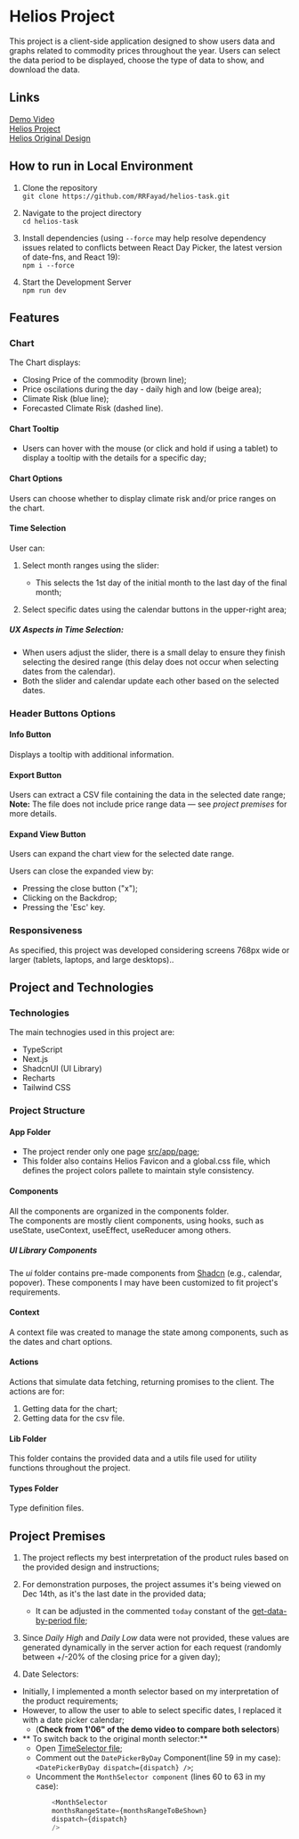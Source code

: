 # Helios Project

This project is a client-side application designed to show users data and graphs related to commodity prices throughout the year. Users can select the data period to be displayed, choose the type of data to show, and download the data.

## Links

[Demo Video](https://www.loom.com/share/6bd2951bffa9448b8ab3b2e0a6b75e49)  
[Helios Project](https://helios-project-rf.vercel.app/)  
[Helios Original Design](https://www.figma.com/design/9b0hT6q2ViTmxnS6E4ABNG/Technical-Test---Front-end?node-id=0-1&p=f&t=x0vuL7SGDSQusUdT-0)

## How to run in Local Environment

1. Clone the repository  
   `git clone https://github.com/RRFayad/helios-task.git`

2. Navigate to the project directory  
   `cd helios-task`

3. Install dependencies (using `--force` may help resolve dependency issues related to conflicts between React Day Picker, the latest version of date-fns, and React 19):  
   `npm i --force`

4. Start the Development Server  
   `npm run dev`

## Features

### Chart

The Chart displays:

- Closing Price of the commodity (brown line);
- Price oscilations during the day - daily high and low (beige area);
- Climate Risk (blue line);
- Forecasted Climate Risk (dashed line).

#### Chart Tooltip

- Users can hover with the mouse (or click and hold if using a tablet) to display a tooltip with the details for a specific day;

#### Chart Options

Users can choose whether to display climate risk and/or price ranges on the chart.

#### Time Selection

User can:

1. Select month ranges using the slider:

   - This selects the 1st day of the initial month to the last day of the final month;

2. Select specific dates using the calendar buttons in the upper-right area;

##### UX Aspects in Time Selection:

- When users adjust the slider, there is a small delay to ensure they finish selecting the desired range (this delay does not occur when selecting dates from the calendar).
- Both the slider and calendar update each other based on the selected dates.

### Header Buttons Options

#### Info Button

Displays a tooltip with additional information.

#### Export Button

Users can extract a CSV file containing the data in the selected date range;  
**Note:** The file does not include price range data — see _project premises_ for more details.

#### Expand View Button

Users can expand the chart view for the selected date range.

Users can close the expanded view by:

- Pressing the close button ("x");
- Clicking on the Backdrop;
- Pressing the 'Esc' key.

### Responsiveness

As specified, this project was developed considering screens 768px wide or larger (tablets, laptops, and large desktops)..

## Project and Technologies

### Technologies

The main technogies used in this project are:

- TypeScript
- Next.js
- ShadcnUI (UI Library)
- Recharts
- Tailwind CSS

### Project Structure

#### App Folder

- The project render only one page [src/app/page](src/app/page.tsx);
- This folder also contains Helios Favicon and a global.css file, which defines the project colors pallete to maintain style consistency.

#### Components

All the components are organized in the components folder.  
The components are mostly client components, using hooks, such as useState, useContext, useEffect, useReducer among others.

##### UI Library Components

The _ui_ folder contains pre-made components from [Shadcn](https://ui.shadcn.com/docs) (e.g., calendar, popover). These components I may have been customized to fit project's requirements.

#### Context

A context file was created to manage the state among components, such as the dates and chart options.

#### Actions

Actions that simulate data fetching, returning promises to the client. The actions are for:

1.  Getting data for the chart;
2.  Getting data for the csv file.

#### Lib Folder

This folder contains the provided data and a utils file used for utility functions throughout the project.

#### Types Folder

Type definition files.

## Project Premises

1. The project reflects my best interpretation of the product rules based on the provided design and instructions;

2. For demonstration purposes, the project assumes it's being viewed on Dec 14th, as it's the last date in the provided data;

   - It can be adjusted in the commented `today` constant of the [get-data-by-period file](/src/actions/get-data-by-period.ts);

3. Since _Daily High_ and _Daily Low_ data were not provided, these values are generated dynamically in the server action for each request (randomly between +/-20% of the closing price for a given day);

4. Date Selectors:

- Initially, I implemented a month selector based on my interpretation of the product requirements;
- However, to allow the user to able to select specific dates, I replaced it with a date picker calendar;
  - (**Check from 1'06" of the demo video to compare both selectors**)
- ** To switch back to the original month selector:**
  - Open [TimeSelector file](/src/components/TimeSelector/TimeSelector.tsx);
  - Comment out the `DatePickerByDay` Component(line 59 in my case): `<DatePickerByDay dispatch={dispatch} />`;
  - Uncomment the `MonthSelector component` (lines 60 to 63 in my case):
    ```typescript
        <MonthSelector
        monthsRangeState={monthsRangeToBeShown}
        dispatch={dispatch}
        />
    ```
